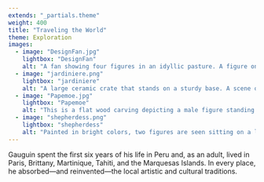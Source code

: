 ```yaml
---
extends: "_partials.theme"
weight: 400
title: "Traveling the World"
theme: Exploration
images:
  - image: "DesignFan.jpg"
    lightbox: "DesignFan"
    alt: "A fan showing four figures in an idyllic pasture. A figure on the right is sitting with a platter of fruit. In the middle, three figures are surveying the landscape and picking fruit from a nearby tree. One holds a bowl of food. On the left, partly hidden behind a bush, a cow stands on the shoreline, with gentle waves lapping against scattered stones."
  - image: "jardiniere.png"
    lightbox: "jardiniere"
    alt: "A large ceramic crate that stands on a sturdy base. A scene of a woman on a farm is carved and painted on the front. She is sitting in the grass holding a stick. A black dog and a white duck stand nearby, near a small wooden fence. A large, bright green field of rolling hills is seen in the background."
  - image: "Papemoe.jpg"
    lightbox: "Papemoe"
    alt: "This is a flat wood carving depicting a male figure standing in a forested landscape. He leans forward, steadying himself against an overhanging branch, as he looks forth at what appears to be a waterfal."
  - image: "shepherdess.png"
    lightbox: "shepherdess"
    alt: "Painted in bright colors, two figures are seen sitting on a ledge overlooking brown and white sheep grazing on a farm atop a hill. Painterly brushstrokes of simplified forms in orange and green cover the trees and the roof of a barn is seen below. A view of the valley is seen in the background with mountains in the far distance."
---
```


Gauguin spent the first six years of his life in Peru and, as an adult, lived in Paris, Brittany, Martinique, Tahiti, and the Marquesas Islands. In every place, he absorbed—and reinvented—the local artistic and cultural traditions.
